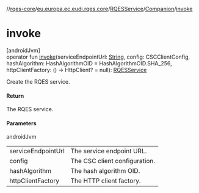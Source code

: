 //[rqes-core](../../../../index.md)/[eu.europa.ec.eudi.rqes.core](../../index.md)/[RQESService](../index.md)/[Companion](index.md)/[invoke](invoke.md)

# invoke

[androidJvm]\
operator fun [invoke](invoke.md)(serviceEndpointUrl: [String](https://kotlinlang.org/api/latest/jvm/stdlib/kotlin/-string/index.html), config: CSCClientConfig, hashAlgorithm: HashAlgorithmOID = HashAlgorithmOID.SHA_256, httpClientFactory: () -&gt; HttpClient? = null): [RQESService](../index.md)

Create the RQES service.

#### Return

The RQES service.

#### Parameters

androidJvm

| | |
|---|---|
| serviceEndpointUrl | The service endpoint URL. |
| config | The CSC client configuration. |
| hashAlgorithm | The hash algorithm OID. |
| httpClientFactory | The HTTP client factory. |
